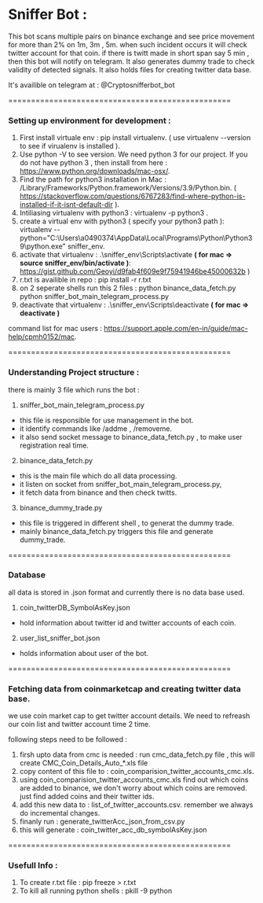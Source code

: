 # Sniffer Bot :

This bot scans multiple pairs on binance exchange and see price movement for more than 2% on 1m, 3m , 5m.
when such incident occurs it will check twitter account for that coin.
if there is twitt made in short span say 5 min , then this bot will notify on telegram.
It also generates dummy trade to check validity of detected signals.
It also holds files for creating twitter data base.

It's availible on telegram at : @Cryptosnifferbot_bot

=================================================

### Setting up environment for development :

1. First install virtuale env : pip install virtualenv. ( use virtualenv --version to see if virualenv is installed ).
2. Use python -V to see version. We need python 3 for our project. If you do not have python 3 , then install from here : https://www.python.org/downloads/mac-osx/.
3. Find the path for python3 installation in Mac : /Library/Frameworks/Python.framework/Versions/3.9/Python.bin. ( https://stackoverflow.com/questions/6767283/find-where-python-is-installed-if-it-isnt-default-dir ).
4. Intiliasing virtualenv with python3 : virtualenv -p python3 <desired-path>.
5. create a virtual env with python3 ( specify your python3 path ): virtualenv --python="C:\Users\a0490374\AppData\Local\Programs\Python\Python39\python.exe" sniffer_env.
6. activate that virtualenv : .\sniffer_env\Scripts\activate **( for mac => source sniffer_env/bin/activate )**: https://gist.github.com/Geoyi/d9fab4f609e9f75941946be45000632b )
7. r.txt is availible in repo : pip install -r r.txt
8. on 2 seperate shells run this 2 files :
   python binance_data_fetch.py
   python sniffer_bot_main_telegram_process.py
6. deactivate that virtualenv : .\sniffer_env\Scripts\deactivate **( for mac => deactivate )**


command list for mac users : https://support.apple.com/en-in/guide/mac-help/cpmh0152/mac.

=================================================

### Understanding Project structure :

there is mainly 3 file which runs the bot :

1) sniffer_bot_main_telegram_process.py
- this file is responsible for use management in the bot.
- it identify commands like /addme , /removeme.
- it also send socket message to binance_data_fetch.py , to make user registration real time.

2) binance_data_fetch.py
- this is the main file which do all data processing.
- it listen on socket from sniffer_bot_main_telegram_process.py,
- it fetch data from binance and then check twitts.

3) binance_dummy_trade.py
- this file is triggered in different shell , to generat the dummy trade.
- mainly binance_data_fetch.py triggers this file and generate dummy_trade.

=================================================

### Database

all data is stored in .json format and currently there is no data base used.

1) coin_twitterDB_SymbolAsKey.json
- hold information about twitter id and twitter accounts of each coin.

2) user_list_sniffer_bot.json
- holds information about user of the bot.

=================================================

### Fetching data from coinmarketcap and creating twitter data base.

we use coin market cap to get twitter account details.
We need to refreash our coin list and twitter account time 2 time.

following steps need to be followed :
1) firsh upto data from cmc is needed : run cmc_data_fetch.py file , this will create CMC_Coin_Details_Auto_*.xls file
2) copy content of this file to : coin_comparision_twitter_accounts_cmc.xls.
3) using coin_comparision_twitter_accounts_cmc.xls find out which coins are added to binance, we don't worry about which coins are removed. just find added coins and their twitter ids.
4) add this new data to : list_of_twitter_accounts.csv. remember we always do incremental changes.
5) finanly run : generate_twitterAcc_json_from_csv.py
6) this will generate : coin_twitter_acc_db_symbolAsKey.json


=================================================

### Usefull Info :

1) To create r.txt file : pip freeze > r.txt
2) To kill all running python shells : pkill -9 python
